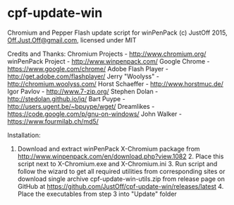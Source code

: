 # cpf-update-win
Chromium and Pepper Flash update script for winPenPack
(c) JustOff 2015, Off.Just.Off@gmail.com, licensed under MIT

Credits and Thanks:
  Chromium Projects - http://www.chromium.org/
  winPenPack Project - http://www.winpenpack.com/
  Google Chrome - https://www.google.com/chrome/
  Adobe Flash Player - http://get.adobe.com/flashplayer/
  Jerry "Woolyss" - http://chromium.woolyss.com/
	Horst Schaeffer - http://www.horstmuc.de/
	Igor Pavlov - http://www.7-zip.org/
	Stephen Dolan - http://stedolan.github.io/jq/
	Bart Puype - http://users.ugent.be/~bpuype/wget/
	Dreamlikes - https://code.google.com/p/gnu-on-windows/
	John Walker - https://www.fourmilab.ch/md5/

Installation:
  1. Download and extract winPenPack X-Chromium package from
	http://www.winpenpack.com/en/download.php?view.1082
	2. Place this script next to X-Chromium.exe and X-Chromium.ini
	3. Run script and follow the wizard to get all required
	utilities from corresponding sites or download single archive
	cpf-update-win-utils.zip from release page on GitHub at
	https://github.com/JustOff/cpf-update-win/releases/latest
	4. Place the executables from step 3 into "Update" folder
